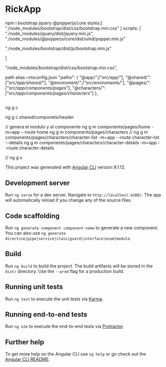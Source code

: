 # RickApp
npm i bootstrap jquery @popperjs/core
styles:[
  "./node_modules/bootstrap/dist/css/bootstrap.min.css"
]
scripts: [
  "./node_modules/jquery/dist/jquery.min.js",
                "./node_modules/@popperjs/core/dist/umd/popper.min.js"

  "./node_modules/bootstrap/dist/js/bootstrap.min.js"

]

"node_modules/bootstrap/dist/css/bootstrap.min.css",

path alias-->tsconfig.json
 "paths": {
      "@app/*":["src/app/*"],
      "@shared/*":["src/app/shared/*"],
      "@enviroment/*":["src/enviroments/*"],
      "@pages/*":["src/app/components/pages*"],
      "@characters/*":["src/app/components/pages/characters*"]
    },

##
ng g c 

ng g c shared/componets/header

// genera el modulo y el componente
ng g m components/pages/home -m=app --route home
ng g m components/pages/characters
//
ng g m components/pages/characters/character-list -m=app --route character-list
--details
ng g m components/pages/characters/character-details -m=app --route character-details

//
ng g s
 


This project was generated with [Angular CLI](https://github.com/angular/angular-cli) version 9.1.12.

## Development server

Run `ng serve` for a dev server. Navigate to `http://localhost:4200/`. The app will automatically reload if you change any of the source files.

## Code scaffolding

Run `ng generate component component-name` to generate a new component. You can also use `ng generate directive|pipe|service|class|guard|interface|enum|module`.

## Build

Run `ng build` to build the project. The build artifacts will be stored in the `dist/` directory. Use the `--prod` flag for a production build.

## Running unit tests

Run `ng test` to execute the unit tests via [Karma](https://karma-runner.github.io).

## Running end-to-end tests

Run `ng e2e` to execute the end-to-end tests via [Protractor](http://www.protractortest.org/).

## Further help

To get more help on the Angular CLI use `ng help` or go check out the [Angular CLI README](https://github.com/angular/angular-cli/blob/master/README.md).
